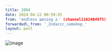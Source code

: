 ```yaml
---
title: 2084
date: 2024-04-22 00:59:55
from: 'endless шизing ⍼' (channel1162404975)
forwarded\_from: '_2ndaccc_samokop_'
layout: post
---
```


![image](photos/photo_339@22-04-2024_00-59-55.jpg)


